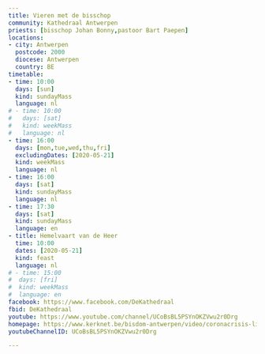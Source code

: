 ```yaml
---
title: Vieren met de bisschop
community: Kathedraal Antwerpen
priests: [bisschop Johan Bonny,pastoor Bart Paepen]
locations:
- city: Antwerpen
  postcode: 2000
  diocese: Antwerpen
  country: BE
timetable:
- time: 10:00
  days: [sun]
  kind: sundayMass
  language: nl
# - time: 10:00
#   days: [sat]
#   kind: weekMass
#   language: nl
- time: 16:00
  days: [mon,tue,wed,thu,fri]
  excludingDates: [2020-05-21]
  kind: weekMass
  language: nl
- time: 16:00
  days: [sat]
  kind: sundayMass
  language: nl
- time: 17:30
  days: [sat]
  kind: sundayMass
  language: en  
- title: Hemelvaart van de Heer
  time: 10:00
  dates: [2020-05-21]
  kind: feast
  language: nl
# - time: 15:00
#  days: [fri]
#  kind: weekMass
#  language: en  
facebook: https://www.facebook.com/DeKathedraal
fbid: DeKathedraal
youtube: https://www.youtube.com/channel/UCoBsBL5PSYnOKZVwu2r0Drg
homepage: https://www.kerknet.be/bisdom-antwerpen/video/coronacrisis-liturgisch-en-bezinnend-aanbod-online
youtubeChannelID: UCoBsBL5PSYnOKZVwu2r0Drg

---
```

